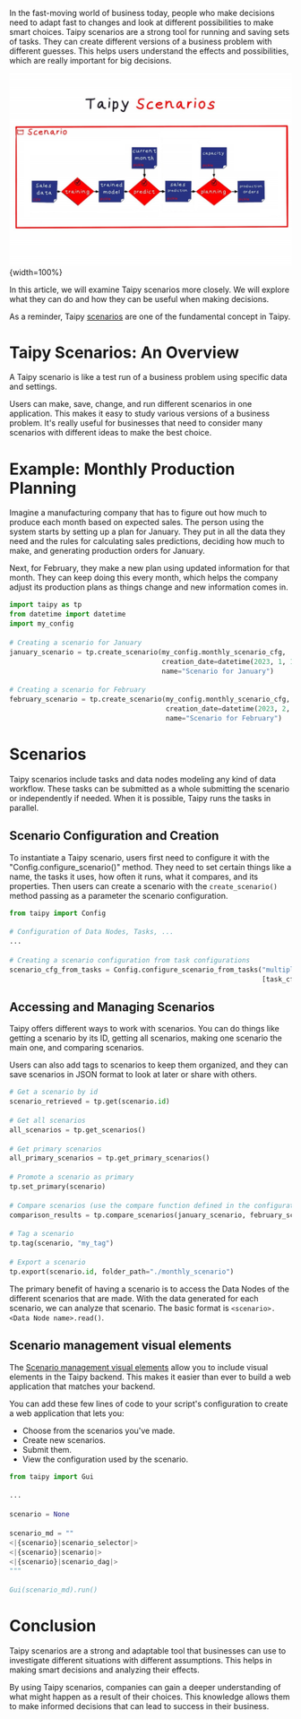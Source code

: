 In the fast-moving world of business today, people who make decisions need to adapt fast to 
changes and look at different possibilities to make smart choices. Taipy scenarios are a strong 
tool for running and saving sets of tasks. They can create different versions of a business 
problem with different guesses. This helps users understand the effects and possibilities, which 
are really important for big decisions.

![Scenarios](scenario.png){width=100%}

In this article, we will examine Taipy scenarios more closely. We will explore what they can do 
and how they can be useful when making decisions.

As a reminder, Taipy [scenarios](../../../manuals/core/concepts/scenario.md) are one of the 
fundamental concept in Taipy.

# Taipy Scenarios: An Overview

A Taipy scenario is like a test run of a business problem using specific data and settings.

Users can make, save, change, and run different scenarios in one application. This makes it easy 
to study various versions of a business problem. It's really useful for businesses that need to 
consider many scenarios with different ideas to make the best choice.

# Example: Monthly Production Planning

Imagine a manufacturing company that has to figure out how much to produce each month based on 
expected sales. The person using the system starts by setting up a plan for January. They put in 
all the data they need and the rules for calculating sales predictions, deciding how much to 
make, and generating production orders for January.

Next, for February, they make a new plan using updated information for that month. They can keep 
doing this every month, which helps the company adjust its production plans as things change and 
new information comes in.

```python
import taipy as tp
from datetime import datetime
import my_config
 
# Creating a scenario for January
january_scenario = tp.create_scenario(my_config.monthly_scenario_cfg,
                                      creation_date=datetime(2023, 1, 1),
                                      name="Scenario for January")
 
# Creating a scenario for February
february_scenario = tp.create_scenario(my_config.monthly_scenario_cfg,
                                       creation_date=datetime(2023, 2, 1),
                                       name="Scenario for February")
```

# Scenarios

Taipy scenarios include tasks and data nodes modeling any kind of data workflow. These tasks can 
be submitted as a whole submitting the scenario or independently if needed. When it is 
possible, Taipy runs the tasks in parallel.

## Scenario Configuration and Creation

To instantiate a Taipy scenario, users first need to configure it with the 
"Config.configure_scenario()" method. They need to set certain things like a name, the tasks it 
uses, how often it runs, what it compares, and its properties. Then users can create a scenario 
with the `create_scenario()` method passing as a parameter the scenario configuration.

```python
from taipy import Config
 
# Configuration of Data Nodes, Tasks, ...
...
  
# Creating a scenario configuration from task configurations
scenario_cfg_from_tasks = Config.configure_scenario_from_tasks("multiply_scenario",
                                                               [task_cfg])
```

## Accessing and Managing Scenarios

Taipy offers different ways to work with scenarios. You can do things like getting a scenario by 
its ID, getting all scenarios, making one scenario the main one, and comparing scenarios.

Users can also add tags to scenarios to keep them organized, and they can save scenarios in JSON 
format to look at later or share with others.

```python
# Get a scenario by id
scenario_retrieved = tp.get(scenario.id)
 
# Get all scenarios
all_scenarios = tp.get_scenarios()
 
# Get primary scenarios
all_primary_scenarios = tp.get_primary_scenarios()
 
# Promote a scenario as primary
tp.set_primary(scenario)
 
# Compare scenarios (use the compare function defined in the configuration)
comparison_results = tp.compare_scenarios(january_scenario, february_scenario, data_node_config_id="sales_predictions")
 
# Tag a scenario
tp.tag(scenario, "my_tag")
 
# Export a scenario
tp.export(scenario.id, folder_path="./monthly_scenario")
```

The primary benefit of having a scenario is to access the Data Nodes of the different scenarios 
that are made. With the data generated for each scenario, we can analyze that scenario. The 
basic format is `<scenario>.<Data Node name>.read()`.

## Scenario management visual elements

The [Scenario management visual elements](../../../manuals/gui/viselements/controls.md)
allow you to include visual elements in the Taipy backend. This makes it easier than ever to 
build a web application that matches your backend.

You can add these few lines of code to your script's configuration to create a web application 
that lets you:

- Choose from the scenarios you've made.
- Create new scenarios.
- Submit them.
- View the configuration used by the scenario.

```python
from taipy import Gui
 
...
 
scenario = None
 
scenario_md = ""
<|{scenario}|scenario_selector|>
<|{scenario}|scenario|>
<|{scenario}|scenario_dag|>
"""
 
Gui(scenario_md).run()
```

# Conclusion

Taipy scenarios are a strong and adaptable tool that businesses can use to investigate different 
situations with different assumptions. This helps in making smart decisions and analyzing their 
effects.

By using Taipy scenarios, companies can gain a deeper understanding of what might happen as a 
result of their choices. This knowledge allows them to make informed decisions that can lead to 
success in their business.
